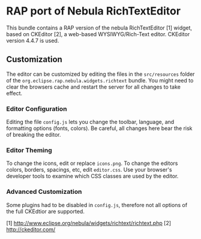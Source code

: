 # RAP port of Nebula RichTextEditor

This bundle contains a RAP version of the nebula RichTextEditor [1] widget, based on CKEditor [2],
a web-based WYSIWYG/Rich-Text editor. CKEditor version 4.4.7 is used.

## Customization

The editor can be customized by editing the files in the `src/resources` folder of the
`org.eclipse.rap.nebula.widgets.richtext` bundle. You might need to clear the browsers cache and
restart the server for all changes to take effect.

### Editor Configuration

Editing the file `config.js` lets you change the toolbar, language, and formatting options (fonts,
colors). Be careful, all changes here bear the risk of breaking the editor.

### Editor Theming

To change the icons, edit or replace `icons.png`.
To change the editors colors, borders, spacings, etc, edit `editor.css`.
Use your browser's developer tools to examine which CSS classes are used by the editor.

### Advanced Customization

Some plugins had to be disabled in `config.js`, therefore not all options of the full CKEdtior are
supported.

[1] http://www.eclipse.org/nebula/widgets/richtext/richtext.php
[2] http://ckeditor.com/
